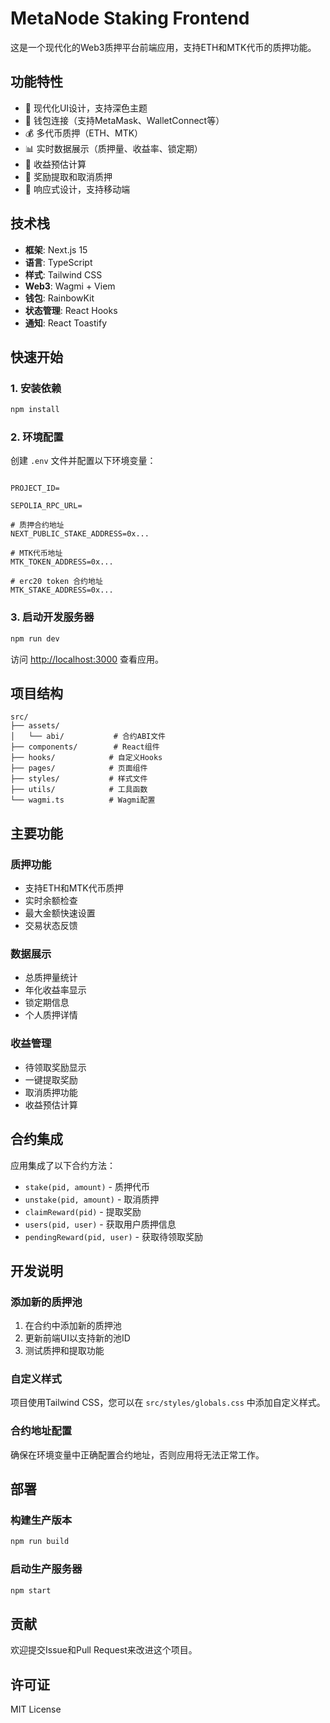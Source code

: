 # MetaNode Staking Frontend

这是一个现代化的Web3质押平台前端应用，支持ETH和MTK代币的质押功能。

## 功能特性

- 🎨 现代化UI设计，支持深色主题
- 🔗 钱包连接（支持MetaMask、WalletConnect等）
- 💰 多代币质押（ETH、MTK）
- 📊 实时数据展示（质押量、收益率、锁定期）
- 🎯 收益预估计算
- 🔄 奖励提取和取消质押
- 📱 响应式设计，支持移动端

## 技术栈

- **框架**: Next.js 15
- **语言**: TypeScript
- **样式**: Tailwind CSS
- **Web3**: Wagmi + Viem
- **钱包**: RainbowKit
- **状态管理**: React Hooks
- **通知**: React Toastify

## 快速开始

### 1. 安装依赖

```bash
npm install
```

### 2. 环境配置

创建 `.env` 文件并配置以下环境变量：

```env

PROJECT_ID=

SEPOLIA_RPC_URL=

# 质押合约地址
NEXT_PUBLIC_STAKE_ADDRESS=0x...

# MTK代币地址
MTK_TOKEN_ADDRESS=0x...

# erc20 token 合约地址
MTK_STAKE_ADDRESS=0x...
```

### 3. 启动开发服务器

```bash
npm run dev
```

访问 [http://localhost:3000](http://localhost:3000) 查看应用。

## 项目结构

```
src/
├── assets/
│   └── abi/           # 合约ABI文件
├── components/        # React组件
├── hooks/            # 自定义Hooks
├── pages/            # 页面组件
├── styles/           # 样式文件
├── utils/            # 工具函数
└── wagmi.ts          # Wagmi配置
```

## 主要功能

### 质押功能
- 支持ETH和MTK代币质押
- 实时余额检查
- 最大金额快速设置
- 交易状态反馈

### 数据展示
- 总质押量统计
- 年化收益率显示
- 锁定期信息
- 个人质押详情

### 收益管理
- 待领取奖励显示
- 一键提取奖励
- 取消质押功能
- 收益预估计算

## 合约集成

应用集成了以下合约方法：

- `stake(pid, amount)` - 质押代币
- `unstake(pid, amount)` - 取消质押
- `claimReward(pid)` - 提取奖励
- `users(pid, user)` - 获取用户质押信息
- `pendingReward(pid, user)` - 获取待领取奖励

## 开发说明

### 添加新的质押池

1. 在合约中添加新的质押池
2. 更新前端UI以支持新的池ID
3. 测试质押和提取功能

### 自定义样式

项目使用Tailwind CSS，您可以在 `src/styles/globals.css` 中添加自定义样式。

### 合约地址配置

确保在环境变量中正确配置合约地址，否则应用将无法正常工作。

## 部署

### 构建生产版本

```bash
npm run build
```

### 启动生产服务器

```bash
npm start
```

## 贡献

欢迎提交Issue和Pull Request来改进这个项目。

## 许可证

MIT License
